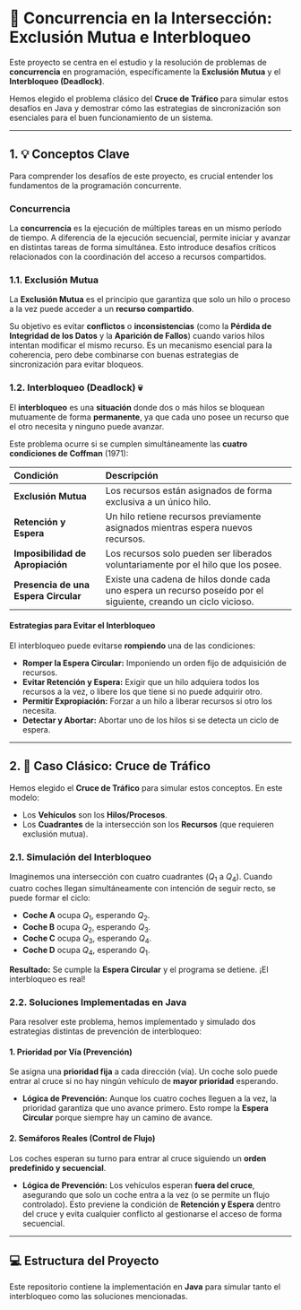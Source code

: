 # 🚗 Concurrencia en la Intersección: Exclusión Mutua e Interbloqueo

Este proyecto se centra en el estudio y la resolución de problemas de **concurrencia** en programación, específicamente la **Exclusión Mutua** y el **Interbloqueo (Deadlock)**.

Hemos elegido el problema clásico del **Cruce de Tráfico** para simular estos desafíos en Java y demostrar cómo las estrategias de sincronización son esenciales para el buen funcionamiento de un sistema.

---

## 1. 💡 Conceptos Clave

Para comprender los desafíos de este proyecto, es crucial entender los fundamentos de la programación concurrente.

### Concurrencia

La **concurrencia** es la ejecución de múltiples tareas en un mismo período de tiempo. A diferencia de la ejecución secuencial, permite iniciar y avanzar en distintas tareas de forma simultánea. Esto introduce desafíos críticos relacionados con la coordinación del acceso a recursos compartidos.

### 1.1. Exclusión Mutua

La **Exclusión Mutua** es el principio que garantiza que solo un hilo o proceso a la vez puede acceder a un **recurso compartido**.

Su objetivo es evitar **conflictos** o **inconsistencias** (como la **Pérdida de Integridad de los Datos** y la **Aparición de Fallos**) cuando varios hilos intentan modificar el mismo recurso. Es un mecanismo esencial para la coherencia, pero debe combinarse con buenas estrategias de sincronización para evitar bloqueos.

### 1.2. Interbloqueo (Deadlock) 💀

El **interbloqueo** es una **situación** donde dos o más hilos se bloquean mutuamente de forma **permanente**, ya que cada uno posee un recurso que el otro necesita y ninguno puede avanzar.

Este problema ocurre si se cumplen simultáneamente las **cuatro condiciones de Coffman** (1971):

| Condición | Descripción |
| :--- | :--- |
| **Exclusión Mutua** | Los recursos están asignados de forma exclusiva a un único hilo. |
| **Retención y Espera** | Un hilo retiene recursos previamente asignados mientras espera nuevos recursos. |
| **Imposibilidad de Apropiación** | Los recursos solo pueden ser liberados voluntariamente por el hilo que los posee. |
| **Presencia de una Espera Circular** | Existe una cadena de hilos donde cada uno espera un recurso poseído por el siguiente, creando un ciclo vicioso. |

#### Estrategias para Evitar el Interbloqueo

El interbloqueo puede evitarse **rompiendo** una de las condiciones:
* **Romper la Espera Circular:** Imponiendo un orden fijo de adquisición de recursos.
* **Evitar Retención y Espera:** Exigir que un hilo adquiera todos los recursos a la vez, o libere los que tiene si no puede adquirir otro.
* **Permitir Expropiación:** Forzar a un hilo a liberar recursos si otro los necesita.
* **Detectar y Abortar:** Abortar uno de los hilos si se detecta un ciclo de espera.

---

## 2. 🚦 Caso Clásico: Cruce de Tráfico

Hemos elegido el **Cruce de Tráfico** para simular estos conceptos. En este modelo:
* Los **Vehículos** son los **Hilos/Procesos**.
* Los **Cuadrantes** de la intersección son los **Recursos** (que requieren exclusión mutua).

### 2.1. Simulación del Interbloqueo

Imaginemos una intersección con cuatro cuadrantes ($Q_1$ a $Q_4$). Cuando cuatro coches llegan simultáneamente con intención de seguir recto, se puede formar el ciclo:

* **Coche A** ocupa $Q_1$, esperando $Q_2$.
* **Coche B** ocupa $Q_2$, esperando $Q_3$.
* **Coche C** ocupa $Q_3$, esperando $Q_4$.
* **Coche D** ocupa $Q_4$, esperando $Q_1$.

**Resultado:** Se cumple la **Espera Circular** y el programa se detiene. ¡El interbloqueo es real!

### 2.2. Soluciones Implementadas en Java

Para resolver este problema, hemos implementado y simulado dos estrategias distintas de prevención de interbloqueo:

#### 1. Prioridad por Vía (Prevención)
Se asigna una **prioridad fija** a cada dirección (vía). Un coche solo puede entrar al cruce si no hay ningún vehículo de **mayor prioridad** esperando.

* **Lógica de Prevención:** Aunque los cuatro coches lleguen a la vez, la prioridad garantiza que uno avance primero. Esto rompe la **Espera Circular** porque siempre hay un camino de avance.

#### 2. Semáforos Reales (Control de Flujo)
Los coches esperan su turno para entrar al cruce siguiendo un **orden predefinido y secuencial**.

* **Lógica de Prevención:** Los vehículos esperan **fuera del cruce**, asegurando que solo un coche entra a la vez (o se permite un flujo controlado). Esto previene la condición de **Retención y Espera** dentro del cruce y evita cualquier conflicto al gestionarse el acceso de forma secuencial.

---

## 💻 Estructura del Proyecto

Este repositorio contiene la implementación en **Java** para simular tanto el interbloqueo como las soluciones mencionadas.

